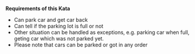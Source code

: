 **Requirements of this Kata**

*	Can park car and get car back
*	Can tell if the parking lot is full or not
*	Other situation can be handled as exceptions, e.g. parking car when full, geting car which was not parked yet. 
*	Please note that cars can be parked or got in any order

